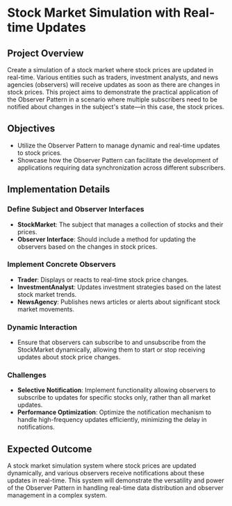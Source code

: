 # Stock Market Simulation with Real-time Updates

## Project Overview

Create a simulation of a stock market where stock prices are updated in real-time. Various entities such as traders, investment analysts, and news agencies (observers) will receive updates as soon as there are changes in stock prices. This project aims to demonstrate the practical application of the Observer Pattern in a scenario where multiple subscribers need to be notified about changes in the subject's state—in this case, the stock prices.

## Objectives

- Utilize the Observer Pattern to manage dynamic and real-time updates to stock prices.
- Showcase how the Observer Pattern can facilitate the development of applications requiring data synchronization across different subscribers.

## Implementation Details

### Define Subject and Observer Interfaces

- **StockMarket**: The subject that manages a collection of stocks and their prices.
- **Observer Interface**: Should include a method for updating the observers based on the changes in stock prices.

### Implement Concrete Observers

- **Trader**: Displays or reacts to real-time stock price changes.
- **InvestmentAnalyst**: Updates investment strategies based on the latest stock market trends.
- **NewsAgency**: Publishes news articles or alerts about significant stock market movements.

### Dynamic Interaction

- Ensure that observers can subscribe to and unsubscribe from the StockMarket dynamically, allowing them to start or stop receiving updates about stock price changes.

### Challenges

- **Selective Notification**: Implement functionality allowing observers to subscribe to updates for specific stocks only, rather than all market updates.
- **Performance Optimization**: Optimize the notification mechanism to handle high-frequency updates efficiently, minimizing the delay in notifications.

## Expected Outcome

A stock market simulation system where stock prices are updated dynamically, and various observers receive notifications about these updates in real-time. This system will demonstrate the versatility and power of the Observer Pattern in handling real-time data distribution and observer management in a complex system.
